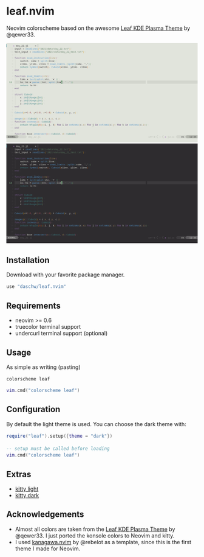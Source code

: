 # leaf.nvim

Neovim colorscheme based on the awesome [Leaf KDE Plasma Theme](https://github.com/qewer33/leaf-kde) by @qewer33.

![leaf-light](assets/screenshot_light.png)
![leaf-dark](assets/screenshot_dark.png)

## Installation

Download with your favorite package manager.

```lua
use "daschw/leaf.nvim"
```

## Requirements

- neovim >= 0.6
- truecolor terminal support
- undercurl terminal support (optional)

## Usage

As simple as writing (pasting)

```vim
colorscheme leaf
```

```lua
vim.cmd("colorscheme leaf")
```

## Configuration

By default the light theme is used. You can choose the dark theme with:

```lua
require("leaf").setup({theme = "dark"})

-- setup must be called before loading
vim.cmd("colorscheme leaf")
```

## Extras

* [kitty light](extras/kitty_leaf_light.conf)
* [kitty dark](extras/kitty_leaf_dark.conf)

## Acknowledgements

- Almost all colors are taken from the [Leaf KDE Plasma Theme](https://github.com/qewer33/leaf-kde) by @qewer33. I just ported the konsole colors to Neovim and kitty.
- I used [kanagawa.nvim](https://github.com/rebelot/kanagawa.nvim) by @rebelot as a template, since this is the first theme I made for Neovim.
